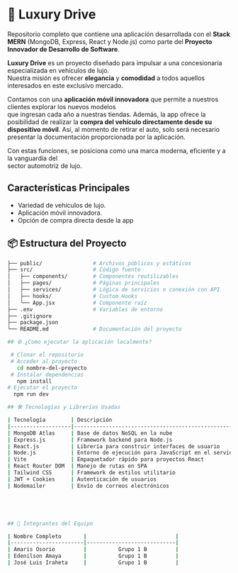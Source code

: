  # 🚗 Luxury Drive

Repositorio completo que contiene una aplicación desarrollada con el **Stack MERN** (MongoDB, Express, React y Node.js)
como parte del **Proyecto Innovador de Desarrollo de Software**.

**Luxury Drive** es un proyecto diseñado para impulsar a una concesionaria especializada en vehículos de lujo.  
Nuestra misión es ofrecer **elegancia** y **comodidad** a todos aquellos interesados en este exclusivo mercado.

Contamos con una **aplicación móvil innovadora** que permite a nuestros clientes explorar los nuevos modelos  
que ingresan cada año a nuestras tiendas. Además, la app ofrece la posibilidad de realizar la 
**compra del vehículo directamente desde su dispositivo móvil**.  Así, al momento 
de retirar el auto, 
solo será necesario presentar la documentación proporcionada por la aplicación.

Con estas funciones, se posiciona como una marca moderna, eficiente y a la vanguardia del  
sector automotriz de lujo.


## Características Principales
- Variedad de vehículos de lujo.
- Aplicación móvil innovadora.
- Opción de compra directa desde la app

## 📦 Estructura del Proyecto

```bash
├── public/                # Archivos públicos y estáticos
├── src/                   # Código fuente
│   ├── components/        # Componentes reutilizables
│   ├── pages/             # Páginas principales
│   ├── services/          # Lógica de servicios o conexión con API
│   ├── hooks/             # Custom Hooks
│   └── App.jsx            # Componente raíz
├── .env                   # Variables de entorno
├── .gitignore
├── package.json
└── README.md              # Documentación del proyecto

## ⚙ ¿Como ejecutar la aplicación localmente?

 # Clonar el repositorio
 # Acceder al proyecto
   cd nombre-del-proyecto
 # Instalar dependencias
   npm install
# Ejecutar el proyecto
  npm run dev

## 🛠️ Tecnologías y Librerías Usadas

| Tecnología        | Descripción                                      |
|-------------------|--------------------------------------------------|
| MongoDB Atlas     | Base de datos NoSQL en la nube                   |
| Express.js        | Framework backend para Node.js                   |
| React.js          | Librería para construir interfaces de usuario    |
| Node.js           | Entorno de ejecución para JavaScript en el servidor |
| Vite              | Empaquetador rápido para proyectos React         |
| React Router DOM  | Manejo de rutas en SPA                           |
| Tailwind CSS      | Framework de estilos utilitario                  |
| JWT + Cookies     | Autenticación de usuarios                        |
| Nodemailer        | Envío de correos electrónicos                    |





## 👥 Integrantes del Equipo

| Nombre Completo       |                            |
|-----------------------|----------------------------|
| Amaris Osorio         |          Grupo 1 B         |
| Edenilson Amaya       |          Grupo 1 B         |
| José Luis Iraheta     |          Grupo 1 B         |

